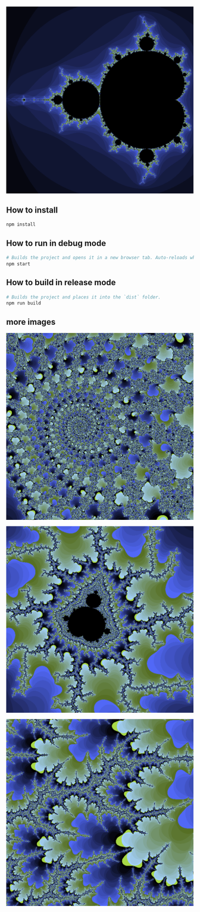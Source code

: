 ![screenshot](images/screenshot01.png)

## How to install

```sh
npm install
```

## How to run in debug mode

```sh
# Builds the project and opens it in a new browser tab. Auto-reloads when the project changes.
npm start
```

## How to build in release mode

```sh
# Builds the project and places it into the `dist` folder.
npm run build
```

## more images

![screenshot](images/screenshot02.png)

![screenshot](images/screenshot03.png)

![screenshot](images/screenshot04.png)

